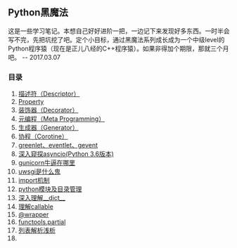 
## Python黑魔法

这是一些学习笔记。本想自己好好进阶一把，一边记下来发现好多东西。一时半会写不完，先把坑挖了吧。定个小目标，通过黑魔法系列成长成为一个中级level的Python程序猿（现在是正儿八经的C++程序猿）。如果非得加个期限，那就三个月吧。 -- 2017.03.07

### 目录

1. [描述符（Descriptor）](descriptor.md)
2. [Property](property.md)
3. [装饰器（Decorator）](decorator.md)
4. [元编程（Meta Programming）](meta_programming.md)
5. [生成器（Generator）](generator.md)
6. [协程（Corotine）](corotine.md)
6. [greenlet、eventlet、gevent](grenlet_eventlet_gevent.md)
7. [深入窥探asyncio(Python 3.6版本)](asyncio.md)
8. [gunicorn牛逼在哪里]()
9. [uwsgi是什么鬼]()
10. [import机制]()
11. [python模块及目录管理]()
12. [深入理解\_\_dict\_\_]()
13. [理解callable]()
14. [@wrapper]()
15. [functools.partial]()
16. [列表解析浅析]()
17. 




